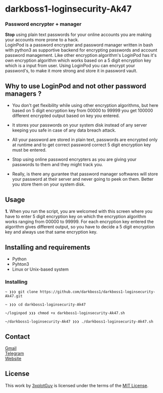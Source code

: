 # darkboss1-loginsecurity-Ak47 
### Password encrypter + manager
**Stop** using plain text passwords for your online accounts you are making your accounts more prone to a hack.</br>
LoginPod is a password encrypter and password manager written in bash with python3 as supportive backend for encrypting passwords and account password management. Like other encryption algorithm's LoginPod has it's own encryption algorithm which works based on a 5 digit encryption key which is a input from user. Using LoginPod you can encrypt your password's, to make it more strong and store it in password vault.


## Why to use LoginPod and not other password managers ?
+ You don't get flexibility while using other encryption algorithms, but here based on 5 digit encryption key from 00000 to 99999 you get 100000 different encrypted output based on key you entered. 

+ It stores your passwords on your system disk instead of any server keeping you safe in case of any data breach attack.

+ All your password are stored in plain text, passwords are encrypted only at runtime and to get correct password correct 5 digit encryption key must be entered.

+ Stop using online password encrypters as you are giving your passwords to them and they might track you.

+ Really, is there any gurantee that password manager softwares will store your password at their server and never going to peek on them. Better you store them on your system disk.


## Usage
**1.** When you run the script, you are welcomed with this screen where you have to enter 5 digit encryption key on which the encryption algorithm works ranging from 00000 to 99999. For each encryption key entered the algorithm gives different output, so you have to decide a 5 digit encryption key and always use that same encryption key.

## Installing and requirements
- Python
- Pyhton3
- Linux or Unix-based system

### Installing
```
~ ❯❯❯ git clone https://github.com/darkboss1/darkboss1-loginsecurity-Ak47.git

~ ❯❯❯ cd darkboss1-loginsecurity-Ak47

~/loginpod ❯❯❯ chmod +x darkboss1-loginsecurity-Ak47.sh

~/darkboss1-loginsecurity-Ak47 ❯❯❯ ./darkboss1-loginsecurity-Ak47.sh
```


## Contact
[Gmail](mailto:chowdhuryethicalhacker@gmail.com) </br>
[Telegram](https://t.me/darkvaiadmin) </br>
[Website](https://serialkey.top) </br>



## License

This work by [3xplotGuy](https://github.com/darkboss1) is licensed under the terms of the [MIT License](https://www.serialkey.top).
